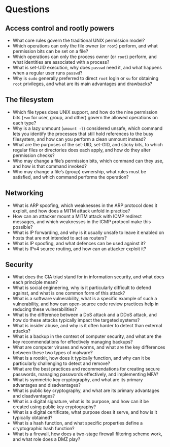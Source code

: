 # Questions

## Access control and rootly powers

- What core rules govern the traditional UNIX permission model?
- Which operations can only the file owner (or `root`) perform, and what permission bits can be set on a file?
- Which operations can only the process owner (or `root`) perform, and what identities are associated with a process?
- What is set-UID execution, why does `passwd` need it, and what happens when a regular user runs `passwd`?
- Why is `sudo` generally preferred to direct `root` login or `su` for obtaining `root` privileges, and what are its main advantages and drawbacks?

## The filesystem

- Which file types does UNIX support, and how do the nine permission bits (`rwx` for user, group, and other) govern the allowed operations on each type?
- Why is a lazy unmount (`umount -l`) considered unsafe, which command lets you identify the processes that still hold references to the busy filesystem, and how can you perform a clean unmount instead?
- What are the purposes of the set-UID, set-GID, and sticky bits, to which regular files or directories does each apply, and how do they alter permission checks?
- Who may change a file’s permission bits, which command can they use, and how is that command invoked?
- Who may change a file’s (group) ownership, what rules must be satisfied, and which command performs the operation?

## Networking

- What is ARP spoofing, which weaknesses in the ARP protocol does it exploit, and how does a MITM attack unfold in practice?
- How can an attacker mount a MITM attack with ICMP redirect messages, and which weaknesses in the ICMP protocol make this possible?
- What is IP forwarding, and why is it usually unsafe to leave it enabled on hosts that are not intended to act as routers?
- What is IP spoofing, and what defences can be used against it?
- What is IPv4 source routing, and how can an attacker exploit it?

## Security

- What does the CIA triad stand for in information security, and what does each principle mean?
- What is social engineering, why is it particularly difficult to defend against, and what is one common form of this attack?
- What is a software vulnerability, what is a specific example of such a vulnerability, and how can open-source code review practices help in reducing these vulnerabilities?
- What is the difference between a DoS attack and a DDoS attack, and how do these attacks typically impact the targeted systems?
- What is insider abuse, and why is it often harder to detect than external attacks?
- What is a backup in the context of computer security, and what are the key recommendations for effectively managing backups?
- What are computer viruses and worms, and what are the key differences between these two types of malware?
- What is a rootkit, how does it typically function, and why can it be particularly challenging to detect and remove?
- What are the best practices and recommendations for creating secure passwords, managing passwords effectively, and implementing MFA?
- What is symmetric key cryptography, and what are its primary advantages and disadvantages?
- What is public key cryptography, and what are its primary advantages and disadvantages?
- What is a digital signature, what is its purpose, and how can it be created using public key cryptography?
- What is a digital certificate, what purpose does it serve, and how is it typically obtained?
- What is a hash function, and what specific properties define a cryptographic hash function?
- What is a firewall, how does a two-stage firewall filtering scheme work, and what role does a DMZ play?